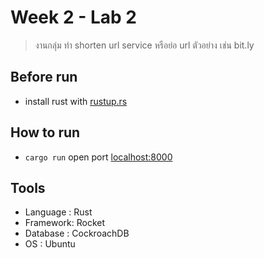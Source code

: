 # Week 2 - Lab 2
> งานกลุ่ม ทำ shorten url service หรือย่อ url ตัวอย่าง เช่น bit.ly

## Before run

- install rust with [rustup.rs](https://rustup.rs/)

## How to run

- `cargo run` open port [localhost:8000](http://localhost:8000)

## Tools 

- Language : Rust
- Framework: Rocket
- Database : CockroachDB
- OS       : Ubuntu
